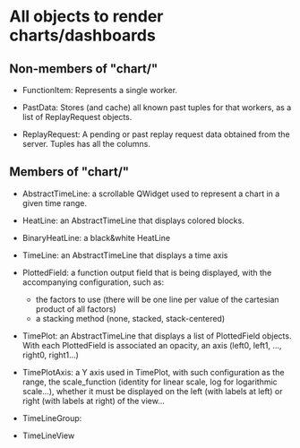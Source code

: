 All objects to render charts/dashboards
=======================================

Non-members of "chart/"
-----------------------

- FunctionItem: Represents a single worker.

- PastData: Stores (and cache) all known past tuples for that workers, as a
  list of ReplayRequest objects.

- ReplayRequest: A pending or past replay request data obtained from the server.
  Tuples has all the columns.

Members of "chart/"
-------------------

- AbstractTimeLine: a scrollable QWidget used to represent a chart in a given time
  range.

- HeatLine: an AbstractTimeLine that displays colored blocks.

- BinaryHeatLine: a black&white HeatLine

- TimeLine: an AbstractTimeLine that displays a time axis

- PlottedField: a function output field that is being displayed, with the
  accompanying configuration, such as:
  - the factors to use (there will be one line per value of the cartesian product
    of all factors)
  - a stacking method (none, stacked, stack-centered)

- TimePlot: an AbstractTimeLine that displays a list of PlottedField objects.
  With each PlottedField is associated an opacity, an axis (left0, left1, ...,
  right0, right1...)

- TimePlotAxis: a Y axis used in TimePlot, with such configuration as the range,
  the scale_function (identity for linear scale, log for logarithmic scale...),
  whether it must be displayed on the left (with labels at left) or right (with
  labels at right) of the view...

- TimeLineGroup:

- TimeLineView
